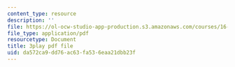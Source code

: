 ```yaml
---
content_type: resource
description: ''
file: https://ol-ocw-studio-app-production.s3.amazonaws.com/courses/16-660j-introduction-to-lean-six-sigma-methods-january-iap-2012/da572ca9dd76ac63fa536eaa21dbb23f_S_VLW77bN5E.pdf
file_type: application/pdf
resourcetype: Document
title: 3play pdf file
uid: da572ca9-dd76-ac63-fa53-6eaa21dbb23f
---
```

